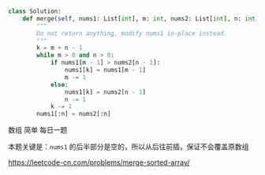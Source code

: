 <!--
 * @Description: 
 * @Autor: Au3C2
 * @Date: 2021-04-05 11:04:16
 * @LastEditors: Au3C2
 * @LastEditTime: 2021-04-05 11:05:48
-->
```python
class Solution:
    def merge(self, nums1: List[int], m: int, nums2: List[int], n: int) -> None:
        """
        Do not return anything, modify nums1 in-place instead.
        """
        k = m + n - 1
        while m > 0 and n > 0:
            if nums1[m - 1] > nums2[n - 1]:
                nums1[k] = nums1[m - 1]
                m -= 1
            else:
                nums1[k] = nums2[n - 1]
                n -= 1
            k -= 1
        nums1[:n] = nums2[:n]
```
数组 简单 每日一题

本题关键是：`nums1` 的后半部分是空的，所以从后往前插，保证不会覆盖原数组

https://leetcode-cn.com/problems/merge-sorted-array/